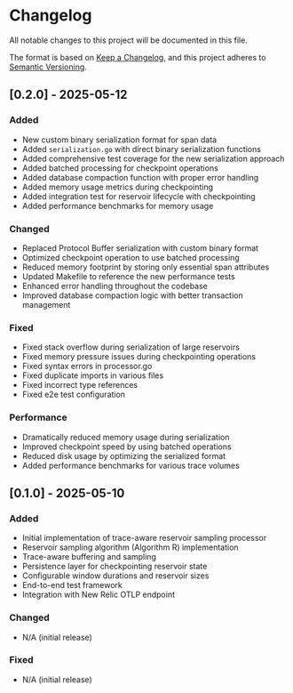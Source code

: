 # Changelog

All notable changes to this project will be documented in this file.

The format is based on [Keep a Changelog](https://keepachangelog.com/en/1.0.0/),
and this project adheres to [Semantic Versioning](https://semver.org/spec/v2.0.0.html).

## [0.2.0] - 2025-05-12

### Added
- New custom binary serialization format for span data
- Added `serialization.go` with direct binary serialization functions
- Added comprehensive test coverage for the new serialization approach
- Added batched processing for checkpoint operations
- Added database compaction function with proper error handling
- Added memory usage metrics during checkpointing
- Added integration test for reservoir lifecycle with checkpointing
- Added performance benchmarks for memory usage

### Changed
- Replaced Protocol Buffer serialization with custom binary format
- Optimized checkpoint operation to use batched processing
- Reduced memory footprint by storing only essential span attributes
- Updated Makefile to reference the new performance tests
- Enhanced error handling throughout the codebase
- Improved database compaction logic with better transaction management

### Fixed
- Fixed stack overflow during serialization of large reservoirs
- Fixed memory pressure issues during checkpointing operations
- Fixed syntax errors in processor.go
- Fixed duplicate imports in various files
- Fixed incorrect type references
- Fixed e2e test configuration

### Performance
- Dramatically reduced memory usage during serialization
- Improved checkpoint speed by using batched operations
- Reduced disk usage by optimizing the serialized format
- Added performance benchmarks for various trace volumes

## [0.1.0] - 2025-05-10

### Added
- Initial implementation of trace-aware reservoir sampling processor
- Reservoir sampling algorithm (Algorithm R) implementation
- Trace-aware buffering and sampling
- Persistence layer for checkpointing reservoir state
- Configurable window durations and reservoir sizes
- End-to-end test framework
- Integration with New Relic OTLP endpoint

### Changed
- N/A (initial release)

### Fixed
- N/A (initial release)